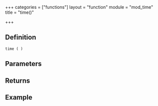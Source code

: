 +++
categories = ["functions"]
layout = "function"
module = "mod_time"
title = "time()"

+++

## Definition

    time ( )

## Parameters

## Returns

## Example
